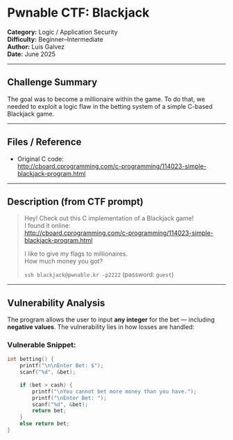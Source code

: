 #  Pwnable CTF: Blackjack  
**Category:** Logic / Application Security  
**Difficulty:** Beginner–Intermediate  
**Author:** Luis Galvez  
**Date:** June 2025  

---

## Challenge Summary  
The goal was to become a millionaire within the game. To do that, we needed to exploit a logic flaw in the betting system of a simple C-based Blackjack game.

---

## Files / Reference  
- Original C code:  
  http://cboard.cprogramming.com/c-programming/114023-simple-blackjack-program.html

---

## Description (from CTF prompt)  
> Hey! Check out this C implementation of a Blackjack game!  
> I found it online:  
> http://cboard.cprogramming.com/c-programming/114023-simple-blackjack-program.html  
>   
> I like to give my flags to millionaires.  
> How much money you got?  
>   
> `ssh blackjack@pwnable.kr -p2222` (password: `guest`)

---

## Vulnerability Analysis  

The program allows the user to input **any integer** for the bet — including **negative values**. The vulnerability lies in how losses are handled:

### Vulnerable Snippet:
```c
int betting() {
    printf("\n\nEnter Bet: $");
    scanf("%d", &bet);
 
    if (bet > cash) {
        printf("\nYou cannot bet more money than you have.");
        printf("\nEnter Bet: ");
        scanf("%d", &bet);
        return bet;
    }
    else return bet;
}
